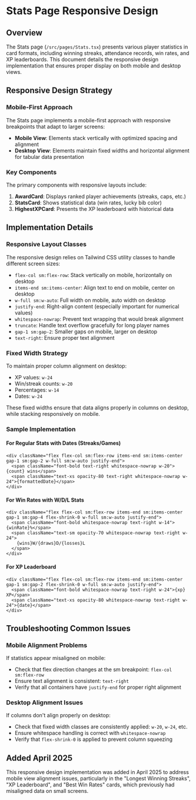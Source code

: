 # Stats Page Responsive Design

## Overview
The Stats page (`/src/pages/Stats.tsx`) presents various player statistics in card formats, including winning streaks, attendance records, win rates, and XP leaderboards. This document details the responsive design implementation that ensures proper display on both mobile and desktop views.

## Responsive Design Strategy

### Mobile-First Approach
The Stats page implements a mobile-first approach with responsive breakpoints that adapt to larger screens:

- **Mobile View**: Elements stack vertically with optimized spacing and alignment
- **Desktop View**: Elements maintain fixed widths and horizontal alignment for tabular data presentation

### Key Components
The primary components with responsive layouts include:

1. **AwardCard**: Displays ranked player achievements (streaks, caps, etc.)
2. **StatsCard**: Shows statistical data (win rates, lucky bib color)
3. **HighestXPCard**: Presents the XP leaderboard with historical data

## Implementation Details

### Responsive Layout Classes
The responsive design relies on Tailwind CSS utility classes to handle different screen sizes:

- `flex-col sm:flex-row`: Stack vertically on mobile, horizontally on desktop
- `items-end sm:items-center`: Align text to end on mobile, center on desktop
- `w-full sm:w-auto`: Full width on mobile, auto width on desktop
- `justify-end`: Right-align content (especially important for numerical values)
- `whitespace-nowrap`: Prevent text wrapping that would break alignment
- `truncate`: Handle text overflow gracefully for long player names
- `gap-1 sm:gap-2`: Smaller gaps on mobile, larger on desktop
- `text-right`: Ensure proper text alignment

### Fixed Width Strategy
To maintain proper column alignment on desktop:

- XP values: `w-24`
- Win/streak counts: `w-20` 
- Percentages: `w-14`
- Dates: `w-24`

These fixed widths ensure that data aligns properly in columns on desktop, while stacking responsively on mobile.

### Sample Implementation

#### For Regular Stats with Dates (Streaks/Games)
```tsx
<div className="flex flex-col sm:flex-row items-end sm:items-center gap-1 sm:gap-2 w-full sm:w-auto justify-end">
  <span className="font-bold text-right whitespace-nowrap w-20">{count} wins</span>
  <span className="text-xs opacity-80 text-right whitespace-nowrap w-24">{formattedDate}</span>
</div>
```

#### For Win Rates with W/D/L Stats
```tsx
<div className="flex flex-col sm:flex-row items-end sm:items-center gap-1 sm:gap-4 flex-shrink-0 w-full sm:w-auto justify-end">
  <span className="font-bold whitespace-nowrap text-right w-14">{winRate}%</span>
  <span className="text-sm opacity-70 whitespace-nowrap text-right w-24">
    {wins}W/{draws}D/{losses}L
  </span>
</div>
```

#### For XP Leaderboard
```tsx
<div className="flex flex-col sm:flex-row items-end sm:items-center gap-1 sm:gap-2 flex-shrink-0 w-full sm:w-auto justify-end">
  <span className="font-bold whitespace-nowrap text-right w-24">{xp} XP</span>
  <span className="text-xs opacity-80 whitespace-nowrap text-right w-24">{date}</span>
</div>
```

## Troubleshooting Common Issues

### Mobile Alignment Problems
If statistics appear misaligned on mobile:
- Check that flex direction changes at the sm breakpoint: `flex-col sm:flex-row`
- Ensure text alignment is consistent: `text-right`
- Verify that all containers have `justify-end` for proper right alignment

### Desktop Alignment Issues
If columns don't align properly on desktop:
- Check that fixed width classes are consistently applied: `w-20`, `w-24`, etc.
- Ensure whitespace handling is correct with `whitespace-nowrap`
- Verify that `flex-shrink-0` is applied to prevent column squeezing

## Added April 2025
This responsive design implementation was added in April 2025 to address mobile view alignment issues, particularly in the "Longest Winning Streaks", "XP Leaderboard", and "Best Win Rates" cards, which previously had misaligned data on small screens.
